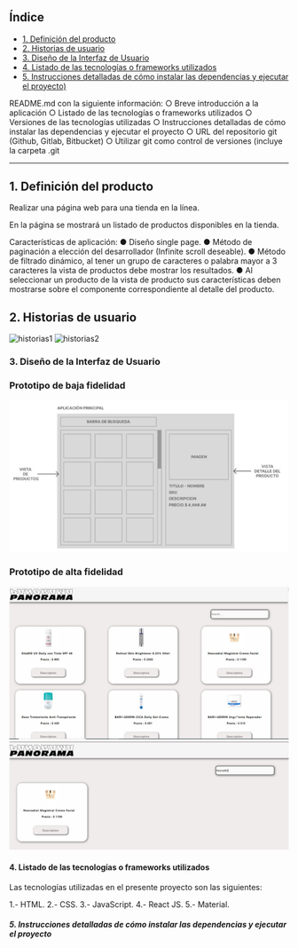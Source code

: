 # 

## Índice

* [1. Definición del producto ](#1-definición-del-producto)
* [2. Historias de usuario](#2-Historias-usuario)
* [3. Diseño de la Interfaz de Usuario](#3-Diseño-de-la-Interfaz-de-Usuario)
* [4. Listado de las tecnologías o frameworks utilizados](#4-Listado-de-las-tecnologías-o-frameworks-utilizados)
* [5. Instrucciones detalladas de cómo instalar las dependencias y ejecutar el proyecto)](#5-Instrucciones-detalladas-de-cómo-instalar-las-dependencias-y-ejecutar-el-proyecto)

README.md con la siguiente información:
○ Breve introducción a la aplicación
○ Listado de las tecnologías o frameworks utilizados
○ Versiones de las tecnologías utilizadas
○ Instrucciones detalladas de cómo instalar las dependencias y ejecutar el
proyecto
○ URL del repositorio git (Github, Gitlab, Bitbucket)
○ Utilizar git como control de versiones (incluye la carpeta .git

***
## 1. Definición del producto

Realizar una página web para una tienda en la línea.

En la página se mostrará un listado de productos disponibles en la tienda.

Características de aplicación:
● Diseño single page.
● Método de paginación a elección del desarrollador (Infinite scroll deseable).
● Método de filtrado dinámico, al tener un grupo de caracteres o palabra mayor a 3 caracteres la vista de productos debe mostrar los resultados.
● Al seleccionar un producto de la vista de producto sus características deben mostrarse sobre el componente correspondiente al detalle del producto.


## 2. Historias de usuario

![historias1](src/image/HistoriasdeUsuario1.JPG)
![historias2](src/image/HistoriasdeUsuario2.JPG)


### 3. Diseño de la Interfaz de Usuario

### Prototipo de baja fidelidad

![p_bajafidelidad1](src/image/Prototipobajafidelidad.JPG)

### Prototipo de alta fidelidad

![p_altafidelidad1](src/image/Prototipoaltafidelidad1.JPG)
![p_altafidelidad2](src/image/Prototipoaltafidelidad2.JPG)


#### 4. Listado de las tecnologías o frameworks utilizados

Las tecnologías utilizadas en el presente proyecto son las siguientes:

1.- HTML.
2.- CSS.
3.- JavaScript.
4.- React JS.
5.- Material.


##### 5. Instrucciones detalladas de cómo instalar las dependencias y ejecutar el proyecto

